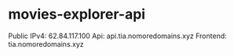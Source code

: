 # movies-explorer-api

Public IPv4: 62.84.117.100
Api: api.tia.nomoredomains.xyz
Frontend: tia.nomoredomains.xyz
